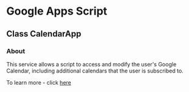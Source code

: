 <h1>Google Apps Script</h1>
<h2>Class CalendarApp</h2>

<h3>About</h3>
<p>This service allows a script to access and modify the user's Google Calendar, including additional calendars that the user is subscribed to.

To learn more - click <a href="https://developers.google.com/apps-script/reference/calendar">here</a></p>
